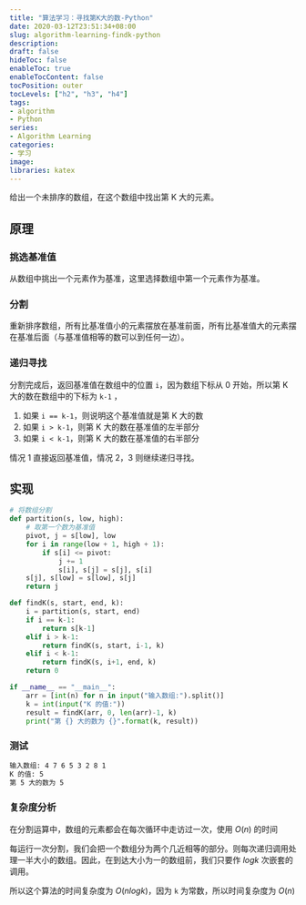 ```yaml
---
title: "算法学习：寻找第K大的数-Python"
date: 2020-03-12T23:51:34+08:00
slug: algorithm-learning-findk-python
description:
draft: false
hideToc: false
enableToc: true
enableTocContent: false
tocPosition: outer
tocLevels: ["h2", "h3", "h4"]
tags:
- algorithm
- Python
series:
- Algorithm Learning
categories:
- 学习
image:
libraries: katex
---
```


给出一个未排序的数组，在这个数组中找出第 K 大的元素。

<!--more-->

## 原理

### 挑选基准值

从数组中挑出一个元素作为基准，这里选择数组中第一个元素作为基准。

### 分割

重新排序数组，所有比基准值小的元素摆放在基准前面，所有比基准值大的元素摆在基准后面（与基准值相等的数可以到任何一边）。

### 递归寻找

分割完成后，返回基准值在数组中的位置 `i`，因为数组下标从 0 开始，所以第 K 大的数在数组中的下标为 `k-1` ，

1. 如果 `i == k-1`，则说明这个基准值就是第 K 大的数
2. 如果 `i > k-1`，则第 K 大的数在基准值的左半部分
3. 如果 `i < k-1`，则第 K 大的数在基准值的右半部分

情况 1 直接返回基准值，情况 2，3 则继续递归寻找。



## 实现

```python
# 将数组分割
def partition(s, low, high):
    # 取第一个数为基准值
    pivot, j = s[low], low
    for i in range(low + 1, high + 1):
        if s[i] <= pivot:
            j += 1
            s[i], s[j] = s[j], s[i]
    s[j], s[low] = s[low], s[j]
    return j

def findK(s, start, end, k):
    i = partition(s, start, end)
    if i == k-1:
        return s[k-1]
    elif i > k-1:
        return findK(s, start, i-1, k)
    elif i < k-1:
        return findK(s, i+1, end, k)
    return 0

if __name__ == "__main__":
    arr = [int(n) for n in input("输入数组:").split()]
    k = int(input("K 的值:"))
    result = findK(arr, 0, len(arr)-1, k)
    print("第 {} 大的数为 {}".format(k, result))
```

### 测试

```bash
输入数组: 4 7 6 5 3 2 8 1
K 的值: 5
第 5 大的数为 5
```

### 复杂度分析

在分割运算中，数组的元素都会在每次循环中走访过一次，使用 $O(n)$ 的时间

每运行一次分割，我们会把一个数组分为两个几近相等的部分。则每次递归调用处理一半大小的数组。因此，在到达大小为一的数组前，我们只要作 $logk$ 次嵌套的调用。

所以这个算法的时间复杂度为 $O(nlogk)$，因为 `k` 为常数，所以时间复杂度为 $O(n)$